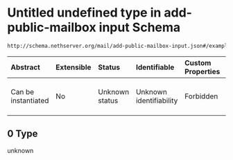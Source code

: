# Untitled undefined type in add-public-mailbox input Schema

```txt
http://schema.nethserver.org/mail/add-public-mailbox-input.json#/examples/0/acls/0
```



| Abstract            | Extensible | Status         | Identifiable            | Custom Properties | Additional Properties | Access Restrictions | Defined In                                                                                   |
| :------------------ | :--------- | :------------- | :---------------------- | :---------------- | :-------------------- | :------------------ | :------------------------------------------------------------------------------------------- |
| Can be instantiated | No         | Unknown status | Unknown identifiability | Forbidden         | Allowed               | none                | [add-public-mailbox-input.json\*](mail/add-public-mailbox-input.json "open original schema") |

## 0 Type

unknown
